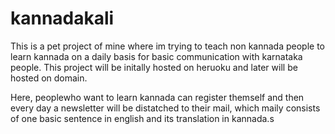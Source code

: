 # kannadakali

This is a pet project of mine where im trying to teach non kannada people to learn kannada on a daily basis for basic communication with karnataka people.
This project will be initally hosted on heruoku and later will be hosted on domain.

Here, peoplewho want to learn kannada can register themself and then every day a newsletter will be distatched to their mail, which maily consists of one basic sentence in english and its translation in kannada.s
